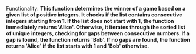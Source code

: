 Functionality: **This function determines the winner of a game based on a given list of positive integers. It checks if the list contains consecutive integers starting from 1. If the list does not start with 1, the function immediately returns 'Alice'. Otherwise, it iterates through the sorted list of unique integers, checking for gaps between consecutive numbers. If a gap is found, the function returns 'Bob'. If no gaps are found, the function returns 'Alice' if the list starts with 1 and 'Bob' otherwise.**